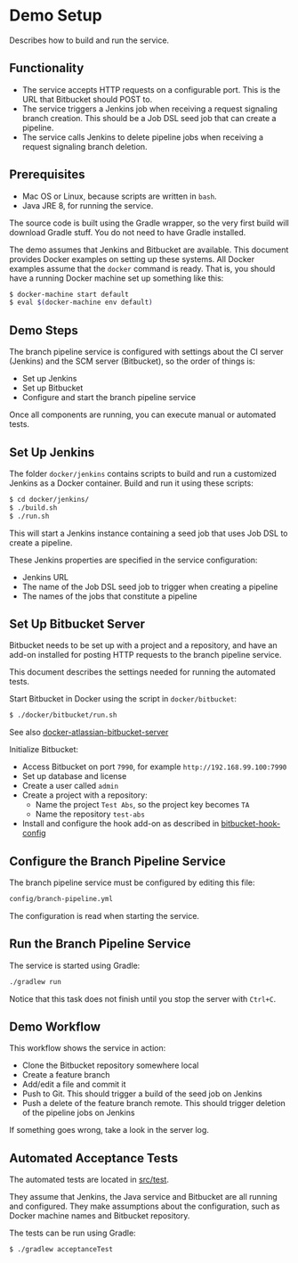 # Demo Setup

Describes how to build and run the service.


## Functionality
* The service accepts HTTP requests on a configurable port. This is the URL that
  Bitbucket should POST to.
* The service triggers a Jenkins job when receiving a request signaling branch creation.
  This should be a Job DSL seed job that can create a pipeline.
* The service calls Jenkins to delete pipeline jobs when receiving a request signaling
  branch deletion.


## Prerequisites
* Mac OS or Linux, because scripts are written in `bash`.
* Java JRE 8, for running the service.

The source code is built using the Gradle wrapper, so the very first build will download
Gradle stuff. You do not need to have Gradle installed.

The demo assumes that Jenkins and Bitbucket are available. This document provides Docker
examples on setting up these systems. All Docker examples assume that the `docker` command
is ready. That is, you should have a running Docker machine set up something like this:

```sh
$ docker-machine start default
$ eval $(docker-machine env default)
```


## Demo Steps
The branch pipeline service is configured with settings about the CI server (Jenkins) and
the SCM server (Bitbucket), so the order of things is:

* Set up Jenkins
* Set up Bitbucket
* Configure and start the branch pipeline service

Once all components are running, you can execute manual or automated tests.


## Set Up Jenkins
The folder `docker/jenkins` contains scripts to build and run a customized Jenkins as a
Docker container.
Build and run it using these scripts:

```sh
$ cd docker/jenkins/
$ ./build.sh
$ ./run.sh
```

This will start a Jenkins instance containing a seed job that uses Job DSL to create a
pipeline.

These Jenkins properties are specified in the service configuration:

* Jenkins URL
* The name of the Job DSL seed job to trigger when creating a pipeline
* The names of the jobs that constitute a pipeline


## Set Up Bitbucket Server
Bitbucket needs to be set up with a project and a repository, and have an add-on
installed for posting HTTP requests to the branch pipeline service.

This document describes the settings needed for running the automated tests.

Start Bitbucket in Docker using the script in `docker/bitbucket`:

```sh
$ ./docker/bitbucket/run.sh
```

See also [docker-atlassian-bitbucket-server](https://bitbucket.org/atlassian/docker-atlassian-bitbucket-server)

Initialize Bitbucket:
* Access Bitbucket on port `7990`, for example `http://192.168.99.100:7990`
* Set up database and license
* Create a user called `admin`
* Create a project with a repository:
  * Name the project `Test Abs`, so the project key becomes `TA`
  * Name the repository `test-abs`
* Install and configure the hook add-on as described in [bitbucket-hook-config](bitbucket-hook-config.md)


## Configure the Branch Pipeline Service
The branch pipeline service must be configured by editing this file:

```sh
config/branch-pipeline.yml
```

The configuration is read when starting the service.


## Run the Branch Pipeline Service
The service is started using Gradle:

```sh
./gradlew run
```

Notice that this task does not finish until you stop the server with `Ctrl+C`.


## Demo Workflow
This workflow shows the service in action:

* Clone the Bitbucket repository somewhere local
* Create a feature branch
* Add/edit a file and commit it
* Push to Git. This should trigger a build of the seed job on Jenkins
* Push a delete of the feature branch remote. This should trigger deletion of the
  pipeline jobs on Jenkins

If something goes wrong, take a look in the server log.


## Automated Acceptance Tests
The automated tests are located in [src/test](src/test).

They assume that Jenkins, the Java service and Bitbucket are all running and configured.
They make assumptions about the configuration, such as Docker machine names and Bitbucket
repository.

The tests can be run using Gradle:

```sh
$ ./gradlew acceptanceTest
```
